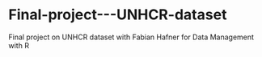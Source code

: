 # Final-project---UNHCR-dataset
Final project on UNHCR dataset with Fabian Hafner for Data Management with R
